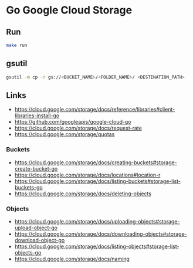 
# Go Google Cloud Storage

## Run

```bash
make run
```

## gsutil

```bash
gsutil -m cp -r gs://<BUCKET_NAME>/<FOLDER_NAME>/ <DESTINATION_PATH>
```

## Links

- https://cloud.google.com/storage/docs/reference/libraries#client-libraries-install-go
- https://github.com/googleapis/google-cloud-go
- https://cloud.google.com/storage/docs/request-rate
- https://cloud.google.com/storage/quotas

### Buckets

- https://cloud.google.com/storage/docs/creating-buckets#storage-create-bucket-go
- https://cloud.google.com/storage/docs/locations#location-r
- https://cloud.google.com/storage/docs/listing-buckets#storage-list-buckets-go
- https://cloud.google.com/storage/docs/deleting-objects

### Objects

- https://cloud.google.com/storage/docs/uploading-objects#storage-upload-object-go
- https://cloud.google.com/storage/docs/downloading-objects#storage-download-object-go
- https://cloud.google.com/storage/docs/listing-objects#storage-list-objects-go
- https://cloud.google.com/storage/docs/naming
